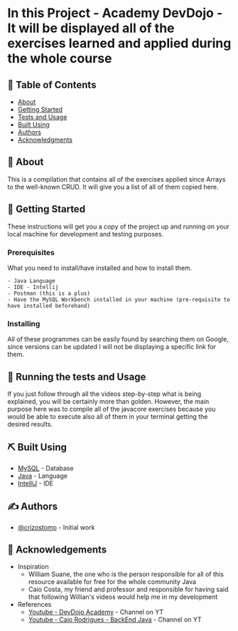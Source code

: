 # In this Project - Academy DevDojo - It will be displayed all of the exercises learned and applied during the whole course

## 📝 Table of Contents

- [About](#about)
- [Getting Started](#getting_started)
- [Tests and Usage](#usage)
- [Built Using](#built_using)
- [Authors](#authors)
- [Acknowledgments](#acknowledgement)

## 🧐 About <a name = "about"></a>

This is a compilation that contains all of the exercises applied since Arrays to the well-known CRUD. It will give you a list of all of them copied here.

## 🏁 Getting Started <a name = "getting_started"></a>

These instructions will get you a copy of the project up and running on your local machine for development and testing purposes.

### Prerequisites

What you need to install/have installed and how to install them.

```
- Java Language
- IDE - Intellij
- Postman (this is a plus)
- Have the MySQL Workbench installed in your machine (pre-requisite to have installed beforehand) 
```

### Installing

All of these programmes can be easily found by searching them on Google, since versions can be updated I will not be displaying a specific link for them.


## 🔧 Running the tests and Usage <a name = "usage"></a>

If you just follow through all the videos step-by-step what is being explained, you will be certainly more than golden.
However, the main purpose here was to compile all of the javacore exercises
because you would be able to execute also all of them in your terminal 
getting the desired results.


## ⛏️ Built Using <a name = "built_using"></a>

- [MySQL](https://https://www.mysql.com/) - Database
- [Java](https://www.oracle.com/java/technologies/java-se-glance.html) - Language
- [IntelliJ](https://www.jetbrains.com/idea/download/#section=windows) - IDE

## ✍️ Authors <a name = "authors"></a>

- [@crizostomo](https://https://github.com/crizostomo) - Initial work

## 🎉 Acknowledgements <a name = "acknowledgement"></a>

- Inspiration
    - William Suane, the one who is the person responsible for all of this resource available for free for the whole community Java
    - Caio Costa, my friend and professor and responsible for having said that following Willian's videos would help me in my development
- References
    - [Youtube - DevDojo Academy](https://www.youtube.com/channel/UCRt2WSC8kaanasuOnwHnbcw) - Channel on YT
    - [Youtube - Caio Rodrigues - BackEnd Java](https://www.youtube.com/c/CaioRodriguesBackEndJava) - Channel on YT
